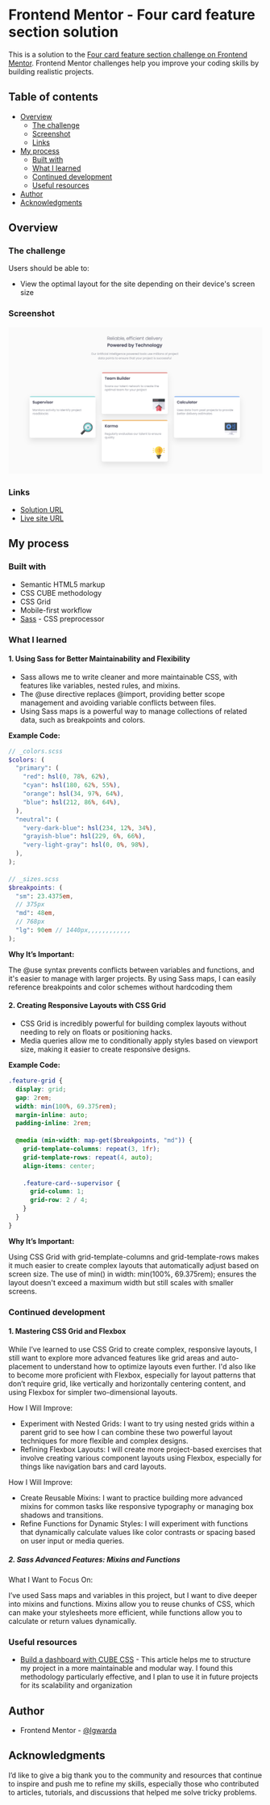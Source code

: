 # Frontend Mentor - Four card feature section solution

This is a solution to the [Four card feature section challenge on Frontend Mentor](https://www.frontendmentor.io/challenges/four-card-feature-section-weK1eFYK). Frontend Mentor challenges help you improve your coding skills by building realistic projects.

## Table of contents

- [Overview](#overview)
  - [The challenge](#the-challenge)
  - [Screenshot](#screenshot)
  - [Links](#links)
- [My process](#my-process)
  - [Built with](#built-with)
  - [What I learned](#what-i-learned)
  - [Continued development](#continued-development)
  - [Useful resources](#useful-resources)
- [Author](#author)
- [Acknowledgments](#acknowledgments)

## Overview

### The challenge

Users should be able to:

- View the optimal layout for the site depending on their device's screen size

### Screenshot

![](./screenshot.png)

### Links

- [Solution URL](https://github.com/lgwarda/four-card-feature-section.git)
- [Live site URL](https://lgwarda.github.io/four-card-feature-section/)

## My process

### Built with

- Semantic HTML5 markup
- CSS CUBE methodology
- CSS Grid
- Mobile-first workflow
- [Sass](https://sass-lang.com/) - CSS preprocessor

### What I learned

#### 1. Using Sass for Better Maintainability and Flexibility

- Sass allows me to write cleaner and more maintainable CSS, with features like variables, nested rules, and mixins.
- The @use directive replaces @import, providing better scope management and avoiding variable conflicts between files.
- Using Sass maps is a powerful way to manage collections of related data, such as breakpoints and colors.

**Example Code:**

```scss
// _colors.scss
$colors: (
  "primary": (
    "red": hsl(0, 78%, 62%),
    "cyan": hsl(180, 62%, 55%),
    "orange": hsl(34, 97%, 64%),
    "blue": hsl(212, 86%, 64%),
  ),
  "neutral": (
    "very-dark-blue": hsl(234, 12%, 34%),
    "grayish-blue": hsl(229, 6%, 66%),
    "very-light-gray": hsl(0, 0%, 98%),
  ),
);

// _sizes.scss
$breakpoints: (
  "sm": 23.4375em,
  // 375px
  "md": 48em,
  // 768px
  "lg": 90em // 1440px,,,,,,,,,,,,
);
```

**Why It’s Important:**

The @use syntax prevents conflicts between variables and functions, and it's easier to manage with larger projects. By using Sass maps, I can easily reference breakpoints and color schemes without hardcoding them

#### 2. Creating Responsive Layouts with CSS Grid

- CSS Grid is incredibly powerful for building complex layouts without needing to rely on floats or positioning hacks.
- Media queries allow me to conditionally apply styles based on viewport size, making it easier to create responsive designs.

**Example Code:**

```scss
.feature-grid {
  display: grid;
  gap: 2rem;
  width: min(100%, 69.375rem);
  margin-inline: auto;
  padding-inline: 2rem;

  @media (min-width: map-get($breakpoints, "md")) {
    grid-template-columns: repeat(3, 1fr);
    grid-template-rows: repeat(4, auto);
    align-items: center;

    .feature-card--supervisor {
      grid-column: 1;
      grid-row: 2 / 4;
    }
  }
}
```

**Why It’s Important:**

Using CSS Grid with grid-template-columns and grid-template-rows makes it much easier to create complex layouts that automatically adjust based on screen size. The use of min() in width: min(100%, 69.375rem); ensures the layout doesn't exceed a maximum width but still scales with smaller screens.

### Continued development

#### 1. Mastering CSS Grid and Flexbox

While I’ve learned to use CSS Grid to create complex, responsive layouts, I still want to explore more advanced features like grid areas and auto-placement to understand how to optimize layouts even further.
I'd also like to become more proficient with Flexbox, especially for layout patterns that don’t require grid, like vertically and horizontally centering content, and using Flexbox for simpler two-dimensional layouts.

How I Will Improve:

- Experiment with Nested Grids: I want to try using nested grids within a parent grid to see how I can combine these two powerful layout techniques for more flexible and complex designs.
- Refining Flexbox Layouts: I will create more project-based exercises that involve creating various component layouts using Flexbox, especially for things like navigation bars and card layouts.

How I Will Improve:

- Create Reusable Mixins: I want to practice building more advanced mixins for common tasks like responsive typography or managing box shadows and transitions.
- Refine Functions for Dynamic Styles: I will experiment with functions that dynamically calculate values like color contrasts or spacing based on user input or media queries.

##### 2. Sass Advanced Features: Mixins and Functions

What I Want to Focus On:

I’ve used Sass maps and variables in this project, but I want to dive deeper into mixins and functions.
Mixins allow you to reuse chunks of CSS, which can make your stylesheets more efficient, while functions allow you to calculate or return values dynamically.

### Useful resources

- [Build a dashboard with CUBE CSS](https://piccalil.li/blog/build-a-dashboard-with-cube-css/) - This article helps me to structure my project in a more maintainable and modular way. I found this methodology particularly effective, and I plan to use it in future projects for its scalability and organization

## Author

- Frontend Mentor - [@lgwarda](https://www.frontendmentor.io/lgwarda/)

## Acknowledgments

I’d like to give a big thank you to the community and resources that continue to inspire and push me to refine my skills, especially those who contributed to articles, tutorials, and discussions that helped me solve tricky problems.
